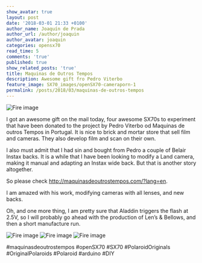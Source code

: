 ```yaml
---
show_avatar: true
layout: post
date: '2018-03-01 21:33 +0100'
author_name: Joaquín de Prada
author_url: /author/joaquin
author_avatar: joaquin
categories: opensx70
read_time: 5
comments: 'true'
published: true
show_related_posts: 'true'
title: Maquinas de Outros Tempos
description: Awesome gift fro Pedro Viterbo
feature_image: SX70_images/openSX70-cameraporn-1
permalink: /posts/2018/03/maquinas-de-outros-tempos
---
```


![Fire image]({{site.url}}/{{site.baseurl}}img/2018/03/maquinas-de-outros-tempos-01.jpg)

I got an awesome gift on the mail today, four awesome SX70s to experiment that have been donated to the project by Pedro Viterbo od Maquinas de outros Tempos in Portugal. It is nice to brick and mortar store that sell film and cameras. They also develop film and scan on their own.

I also must admit that I had sin and bought from Pedro a couple of Belair Instax backs. It is a while that I have been looking to modify a Land camera, making it manual and adapting an Instax wide back. But that is another story altogether.

So please check http://maquinasdeoutrostempos.com/?lang=en.

I am amazed with his work, modifying cameras with all lenses, and new backs.

Oh, and one more thing, I am pretty sure that Aladdin triggers the flash at 2.5V, so I will probably go ahead with the production of Len’s & Bellows, and then a short manufacture run.

![Fire image]({{site.url}}/{{site.baseurl}}img/2018/03/maquinas-de-outros-tempos-02.jpg)
![Fire image]({{site.url}}/{{site.baseurl}}img/2018/03/maquinas-de-outros-tempos-03.jpg)
![Fire image]({{site.url}}/{{site.baseurl}}img/2018/03/maquinas-de-outros-tempos-04.jpg)

#maquinasdeoutrostempos #openSX70 #SX70 #PolaroidOriginals #OriginalPolaroids #Polaroid #arduino #DIY
